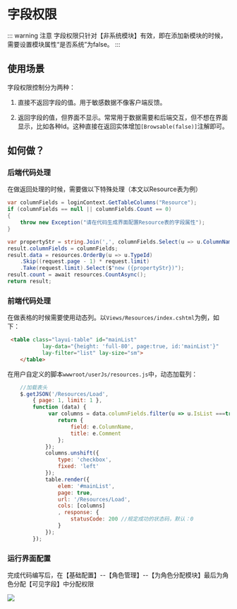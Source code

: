 # 字段权限

::: warning 注意
字段权限只针对【非系统模块】有效，即在添加新模块的时候，需要设置模块属性“是否系统”为false。
:::

## 使用场景

字段权限控制分为两种：

1. 直接不返回字段的值。用于敏感数据不像客户端反馈。

1. 返回字段的值，但界面不显示。常常用于数据需要和后端交互，但不想在界面显示，比如各种Id。这种直接在返回实体增加`[Browsable(false)]`注解即可。

## 如何做？

### 后端代码处理

在做返回处理的时候，需要做以下特殊处理（本文以Resource表为例）

```csharp
var columnFields = loginContext.GetTableColumns("Resource");
if (columnFields == null || columnFields.Count == 0)
{
	throw new Exception("请在代码生成界面配置Resource表的字段属性");
}

var propertyStr = string.Join(',', columnFields.Select(u => u.ColumnName));
result.columnFields = columnFields;
result.data = resources.OrderBy(u => u.TypeId)
	.Skip((request.page - 1) * request.limit)
	.Take(request.limit).Select($"new ({propertyStr})");
result.count = await resources.CountAsync();
return result;
```

### 前端代码处理

在做表格的时候需要使用动态列。以`Views/Resources/index.cshtml`为例，如下：

```HTML
 <table class="layui-table" id="mainList"
           lay-data="{height: 'full-80', page:true, id:'mainList'}"
           lay-filter="list" lay-size="sm">
    </table>
```

在用户自定义的脚本`wwwroot/userJs/resources.js`中，动态加载列：

```javascript
    //加载表头
    $.getJSON('/Resources/Load',
	    { page: 1, limit: 1 },
	    function (data) {
		     var columns = data.columnFields.filter(u => u.IsList ===true).map(function (e) {
			    return {
                    field: e.ColumnName,
                    title: e.Comment
			    };
		    });
		    columns.unshift({
			    type: 'checkbox',
			    fixed: 'left'
		    });
		    table.render({
			    elem: '#mainList',
			    page: true,
                url: '/Resources/Load',
			    cols: [columns]
			    , response: {
				    statusCode: 200 //规定成功的状态码，默认：0
			    }
		    });
        });
```
### 运行界面配置

完成代码编写后，在【基础配置】--【角色管理】--【为角色分配模块】最后为角色分配【可见字段】中分配权限

![](/roleassignproperty.png)


